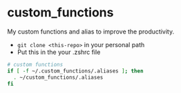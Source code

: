 # custom_functions
My custom functions and alias to improve the productivity.


- `git clone <this-repo>` in your personal path
- Put this in the your .zshrc file
```sh
# custom functions
if [ -f ~/.custom_functions/.aliases ]; then
  . ~/custom_functions/.aliases
fi
```
